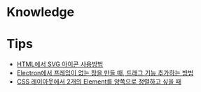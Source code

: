 # Knowledge

# Tips
  - [HTML에서 SVG 아이콘 사용방법](tips/using-svg-icon-on-html.md)
  - [Electron에서 프레임이 없는 창을 만들 때, 드래그 기능 추가하는 방법](tips/electron-frameless-using-drag.md)
  - [CSS 레이아웃에서 2개의 Element를 양쪽으로 정렬하고 싶을 때](tips/justify-css.md)